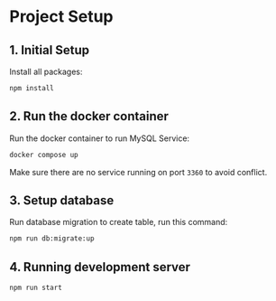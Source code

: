 # Project Setup

## 1. Initial Setup

Install all packages:

```bash
npm install
```

## 2. Run the docker container

Run the docker container to run MySQL Service:

```bash
docker compose up
```

Make sure there are no service running on port `3360` to avoid conflict.

## 3. Setup database

Run database migration to create table, run this command:

```bash
npm run db:migrate:up
```

## 4. Running development server

```bash
npm run start
```
